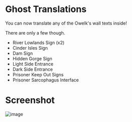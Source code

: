 # Ghost Translations

You can now translate any of the Owelk's wall texts inside!

There are only a few though.

- River Lowlands Sign (x2)
- Cinder Isles Sign
- Dam Sign
- Hidden Gorge Sign
- Light Side Entrance
- Dark Side Entrance
- Prisoner Keep Out Signs
- Prisoner Sarcophagus Interface

# Screenshot

![image](https://user-images.githubusercontent.com/34462599/161406259-0a51c5a3-57cc-4378-93b6-2f237704144a.png)
